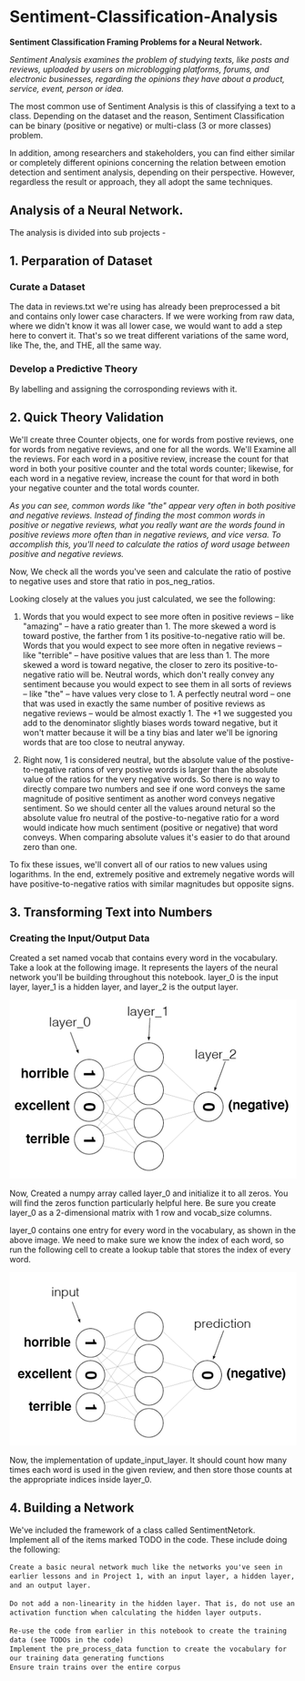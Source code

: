 # Sentiment-Classification-Analysis
**Sentiment Classification Framing Problems for a Neural Network.**

_Sentiment Analysis examines the problem of studying texts, like posts and reviews, uploaded by users on microblogging platforms, forums, and electronic businesses, regarding the opinions they have about a product, service, event, person or idea._

The most common use of Sentiment Analysis is this of classifying a text to a class. Depending on the dataset and the reason, Sentiment Classification can be binary (positive or negative) or multi-class (3 or more classes) problem.

In addition, among researchers and stakeholders, you can find either similar or completely different opinions concerning the relation between emotion detection and sentiment analysis, depending on their perspective. However, regardless the result or approach, they all adopt the same techniques.

## Analysis of a Neural Network.

The analysis is divided into sub projects -

## 1. Perparation of Dataset
### Curate a Dataset

The data in reviews.txt we're using has already been preprocessed a bit and contains only lower case characters. If we were working from raw data, where we didn't know it was all lower case, we would want to add a step here to convert it. That's so we treat different variations of the same word, like The, the, and THE, all the same way.

### Develop a Predictive Theory

By labelling and assigning the corrosponding reviews with it.

## 2. Quick Theory Validation

We'll create three Counter objects, one for words from postive reviews, one for words from negative reviews, and one for all the words. We'll Examine all the reviews. For each word in a positive review, increase the count for that word in both your positive counter and the total words counter; likewise, for each word in a negative review, increase the count for that word in both your negative counter and the total words counter.

_As you can see, common words like "the" appear very often in both positive and negative reviews. Instead of finding the most common words in positive or negative reviews, what you really want are the words found in positive reviews more often than in negative reviews, and vice versa. To accomplish this, you'll need to calculate the ratios of word usage between positive and negative reviews._

 Now,
 We check all the words you've seen and calculate the ratio of postive to negative uses and store that ratio in pos_neg_ratios.
 
 

Looking closely at the values you just calculated, we see the following:

1. Words that you would expect to see more often in positive reviews – like "amazing" – have a ratio greater than 1. The more skewed a word is toward postive, the farther from 1 its positive-to-negative ratio will be.
    Words that you would expect to see more often in negative reviews – like "terrible" – have positive values that are less than 1. The more skewed a word is toward negative, the closer to zero its positive-to-negative ratio will be.
    Neutral words, which don't really convey any sentiment because you would expect to see them in all sorts of reviews – like "the" – have values very close to 1. A perfectly neutral word – one that was used in exactly the same number of positive reviews as negative reviews – would be almost exactly 1. The +1 we suggested you add to the denominator slightly biases words toward negative, but it won't matter because it will be a tiny bias and later we'll be ignoring words that are too close to neutral anyway.

2. Right now, 1 is considered neutral, but the absolute value of the postive-to-negative rations of very postive words is larger than the absolute value of the ratios for the very negative words. So there is no way to directly compare two numbers and see if one word conveys the same magnitude of positive sentiment as another word conveys negative sentiment. So we should center all the values around netural so the absolute value fro neutral of the postive-to-negative ratio for a word would indicate how much sentiment (positive or negative) that word conveys.
    When comparing absolute values it's easier to do that around zero than one.

To fix these issues, we'll convert all of our ratios to new values using logarithms.
In the end, extremely positive and extremely negative words will have positive-to-negative ratios with similar magnitudes but opposite signs.

## 3. Transforming Text into Numbers

### Creating the Input/Output Data
Created a set named vocab that contains every word in the vocabulary.
Take a look at the following image. It represents the layers of the neural network you'll be building throughout this notebook. layer_0 is the input layer, layer_1 is a hidden layer, and layer_2 is the output layer.


![IMG2](https://github.com/Ratna04priya/Sentiment-Classification-Analysis/blob/master/sentiment_network_2.png)

Now, Created a numpy array called layer_0 and initialize it to all zeros. You will find the zeros function particularly helpful here. Be sure you create layer_0 as a 2-dimensional matrix with 1 row and vocab_size columns.
 
 layer_0 contains one entry for every word in the vocabulary, as shown in the above image. We need to make sure we know the index of each word, so run the following cell to create a lookup table that stores the index of every word.
 
 ![IMG2](https://github.com/Ratna04priya/Sentiment-Classification-Analysis/blob/master/sentiment_network.png)
 
 Now, the implementation of update_input_layer. It should count how many times each word is used in the given review, and then store those counts at the appropriate indices inside layer_0.
 
 ## 4. Building a Network
 We've included the framework of a class called SentimentNetork. Implement all of the items marked TODO in the code. These include doing the following:

    Create a basic neural network much like the networks you've seen in earlier lessons and in Project 1, with an input layer, a hidden layer, and an output layer.
    
    Do not add a non-linearity in the hidden layer. That is, do not use an activation function when calculating the hidden layer outputs.
    
    Re-use the code from earlier in this notebook to create the training data (see TODOs in the code)
    Implement the pre_process_data function to create the vocabulary for our training data generating functions
    Ensure train trains over the entire corpus


 
 
